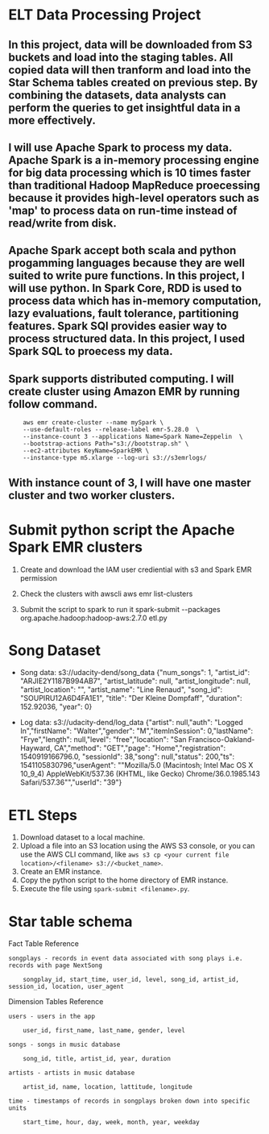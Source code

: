 # ELT Data Processing Project 

## In this project, data will be downloaded from S3 buckets and load into the staging tables. All copied data will then tranform and load into the Star Schema tables created on previous step. By combining the datasets, data analysts can perform the queries to get insightful data in a more effectively. 

## I will use Apache Spark to process my data. Apache Spark is a in-memory processing engine for big data processing which is 10 times faster than traditional Hadoop MapReduce proecessing because it provides high-level operators such as 'map' to process data on run-time instead of read/write from disk. 

## Apache Spark accept both scala and python progamming languages because they are well suited to write pure functions. In this project, I will use python.  In Spark Core, RDD is used to process data which has in-memory computation, lazy evaluations, fault tolerance, partitioning features. Spark SQl provides easier way to process structured data. In this project, I used Spark SQL to proecess my data.

## Spark supports distributed computing. I will create cluster using Amazon EMR by running follow command.
        aws emr create-cluster --name mySpark \
        --use-default-roles --release-label emr-5.28.0  \
        --instance-count 3 --applications Name=Spark Name=Zeppelin  \
        --bootstrap-actions Path="s3://bootstrap.sh" \
        --ec2-attributes KeyName=SparkEMR \
        --instance-type m5.xlarge --log-uri s3://s3emrlogs/

## With instance count of 3, I will have one master cluster and two worker clusters. 

# Submit python script the Apache Spark EMR clusters

1. Create and download the IAM user crediential with s3 and Spark EMR permission

2. Check the clusters with awscli
        aws emr list-clusters

3. Submit the script to spark to run it
        spark-submit --packages org.apache.hadoop:hadoop-aws:2.7.0 etl.py

# Song Dataset
 * Song data: s3://udacity-dend/song_data 
        {"num_songs": 1, "artist_id": "ARJIE2Y1187B994AB7", "artist_latitude": null, "artist_longitude": null, "artist_location": "", "artist_name": "Line Renaud", "song_id": "SOUPIRU12A6D4FA1E1", "title": "Der Kleine Dompfaff", "duration": 152.92036, "year": 0}

 * Log data: s3://udacity-dend/log_data 
        {"artist": null,"auth": "Logged In","firstName": "Walter","gender": "M","itemInSession": 0,"lastName": "Frye","length": null,"level": "free","location": "San Francisco-Oakland-Hayward, CA","method": "GET","page": "Home","registration": 1540919166796.0,
        "sessionId": 38,"song": null,"status": 200,"ts": 1541105830796,"userAgent": "\"Mozilla\/5.0 (Macintosh; Intel Mac OS X 10_9_4) AppleWebKit\/537.36 (KHTML, like Gecko) Chrome\/36.0.1985.143 Safari\/537.36\"","userId": "39"}

# ETL Steps

1. Download  dataset to a local machine.
2. Upload a file into an S3 location using the AWS S3 console, or you can use the AWS CLI command, like `aws s3 cp <your current file location>/<filename> s3://<bucket_name>`.
3. Create an EMR instance.
4. Copy the python script to the home directory of EMR instance.
5. Execute the file using `spark-submit <filename>.py`.


# Star table schema

Fact Table Reference

    songplays - records in event data associated with song plays i.e. records with page NextSong

        songplay_id, start_time, user_id, level, song_id, artist_id, session_id, location, user_agent

Dimension Tables Reference

    users - users in the app

        user_id, first_name, last_name, gender, level

    songs - songs in music database

        song_id, title, artist_id, year, duration

    artists - artists in music database

        artist_id, name, location, lattitude, longitude

    time - timestamps of records in songplays broken down into specific units

        start_time, hour, day, week, month, year, weekday

